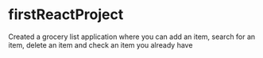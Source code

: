 # firstReactProject
Created a grocery list application where you can add an item, search for an item, delete an item and check an item you already have 
